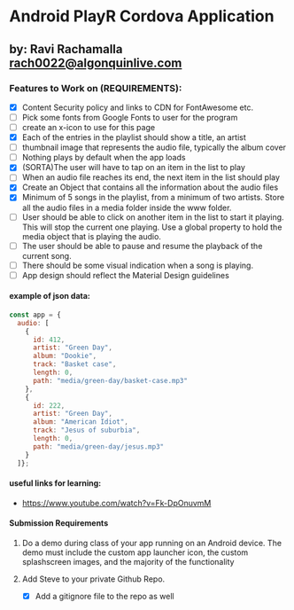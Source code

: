 # Android PlayR Cordova Application
## by: Ravi Rachamalla rach0022@algonquinlive.com


### Features to Work on (REQUIREMENTS):
- [x] Content Security policy and links to CDN for FontAwesome etc.
- [ ] Pick some fonts from Google Fonts to user for the program
- [ ] create an x-icon to use for this page
- [x] Each of the entries in the playlist should show a title, an artist
- [ ] thumbnail image that represents the audio file, typically the album cover
- [ ] Nothing plays by default when the app loads
- [x] (SORTA)The user will have to tap on an item in the list to play
- [ ] When an audio file reaches its end, the next item in the list should play
- [x] Create an Object that contains all the information about the audio files
- [x] Minimum of 5 songs in the playlist, from a minimum of two artists. Store all the audio files in a media folder inside the www folder.
- [ ] User should be able to click on another item in the list to start it playing. This will stop the current one playing. Use a global property to hold the media object that is playing the audio.
- [ ] The user should be able to pause and resume the playback of the current song.
- [ ] There should be some visual indication when a song is playing.
- [ ] App design should reflect the Material Design guidelines

#### example of json data: 
```js
const app = {
  audio: [
    {
      id: 412,
      artist: "Green Day",
      album: "Dookie",
      track: "Basket case",
      length: 0,
      path: "media/green-day/basket-case.mp3"
    },
    {
      id: 222,
      artist: "Green Day",
      album: "American Idiot",
      track: "Jesus of suburbia",
      length: 0,
      path: "media/green-day/jesus.mp3"
    }
  ]};
```

#### useful links for learning:
- https://www.youtube.com/watch?v=Fk-DpOnuvmM

#### Submission Requirements
1. Do a demo during class of your app running on an Android device. The demo must include the custom app launcher icon, the custom splashscreen images, and the majority of the functionality

2. Add Steve to your private Github Repo.
    - [x] Add a gitignore file to the repo as well